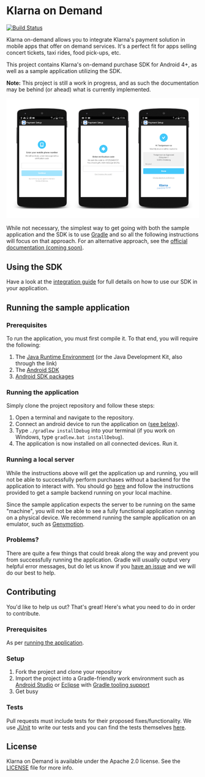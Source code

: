# Klarna on Demand
[![Build Status](https://travis-ci.org/klarna/klarna-on-demand-android.svg?branch=master)](https://travis-ci.org/klarna/klarna-on-demand-android)

Klarna on-demand allows you to integrate Klarna's payment solution in mobile apps that offer on demand services. It's a perfect fit for apps selling concert tickets, taxi rides, food pick-ups, etc.

This project contains Klarna's on-demand purchase SDK for Android 4+, as well as a sample application utilizing the SDK.

**Note:** This project is still a work in progress, and as such the documentation may be behind (or ahead) what is currently implemented.

![It's Klarna in your App](screenshot.png)

While not necessary, the simplest way to get going with both the sample application and the SDK is to use [Gradle](https://www.gradle.org/) and so all the following instructions will focus on that approach. For an alternative approach, see the [official documentation (coming soon)](http://developers.klarna.com).

## Using the SDK
Have a look at the [integration guide](doc/integration.md) for full details on how to use our SDK in your application.

<a name="running_the_application"></a>
## Running the sample application
### Prerequisites
To run the application, you must first compile it. To that end, you will require the following:

1. The [Java Runtime Environment](http://www.oracle.com/technetwork/java/javase/downloads/index.html) (or the Java Development Kit, also through the link)
2. The [Android SDK](https://developer.android.com/sdk/installing/index.html?pkg=tools)
3. [Android SDK packages](https://developer.android.com/sdk/installing/adding-packages.html)

### Running the application
Simply clone the project repository and follow these steps:

1. Open a terminal and navigate to the repository.
2. Connect an android device to run the application on ([see below](#below)).
3. Type `./gradlew installDebug` into your terminal (if you work on Windows, type `gradlew.bat installDebug`).
4. The application is now installed on all connected devices. Run it.

### Running a local server
While the instructions above will get the application up and running, you will not be able to successfully perform purchases without a backend for the application to interact with. You should go [here](https://github.com/klarna/sample-ondemand-backend) and follow the instructions provided to get a sample backend running on your local machine.

<a name="below"></a>
Since the sample application expects the server to be running on the same "machine", you will not be able to see a fully functional application running on a physical device. We recommend running the sample application on an emulator, such as [Genymotion](https://www.genymotion.com).

### Problems?
There are quite a few things that could break along the way and prevent you from successfully running the application. Gradle will usually output very helpful error messages, but do let us know if you [have an issue](./issue) and we will do our best to help.

## Contributing
You'd like to help us out? That's great! Here's what you need to do in order to contribute.

### Prerequisites
As per [running the application](#running_the_application).

### Setup

1. Fork the project and clone your repository
2. Import the project into a Gradle-friendly work environment such as [Android Studio](http://developer.android.com/sdk/index.html) or [Eclipse](https://eclipse.org/) with [Gradle tooling support](https://github.com/spring-projects/eclipse-integration-gradle/)
3. Get busy

### Tests
Pull requests must include tests for their proposed fixes/functionality. We use [JUnit](http://junit.org/) to write our tests and you can find the tests themselves [here](klarna-on-demand/src/test/java/com/klarna/ondemand).

## License
Klarna on Demand is available under the Apache 2.0 license. See the [LICENSE](./LICENSE) file for more info.
